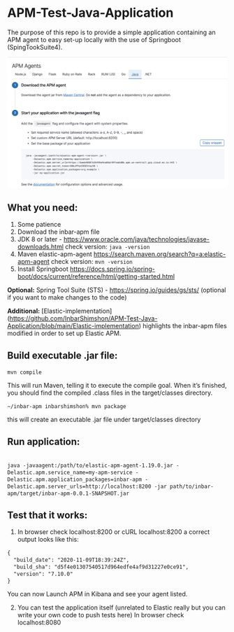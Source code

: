 # APM-Test-Java-Application
The purpose of this repo is to provide a simple application containing an APM agent to easy set-up locally with the use of Springboot (SpingTookSuite4).

![image!](https://github.com/InbarShimshon/APM-Test-Java-Application/blob/main/image%20(4).png)



## What you need:
1) Some patience
2) Download the inbar-apm file
3) JDK 8 or later - https://www.oracle.com/java/technologies/javase-downloads.html
check version: `java -version`
4) Maven elastic-apm-agent https://search.maven.org/search?q=a:elastic-apm-agent
check version: `mvn -version`
5) Install Springboot https://docs.spring.io/spring-boot/docs/current/reference/html/getting-started.html

**Optional:** Spring Tool Suite (STS) - https://spring.io/guides/gs/sts/ (optional if you want to make changes to the code)

**Additional:** 
[Elastic-implementation]
(https://github.com/InbarShimshon/APM-Test-Java-Application/blob/main/Elastic-implementation) highlights the inbar-apm files modified in order to set up Elastic APM.





## Build executable .jar file:

```
mvn compile

```
This will run Maven, telling it to execute the compile goal. When it’s finished, you should find the compiled .class files in the target/classes directory.

```
~/inbar-apm inbarshimshon% mvn package
```
this will create an executable .jar file under target/classes directory


## Run application:
```

java -javaagent:/path/to/elastic-apm-agent-1.19.0.jar -Delastic.apm.service_name=my-apm-service -Delastic.apm.application_packages=inbar-apm -Delastic.apm.server_urls=http://localhost:8200 -jar path/to/inbar-apm/target/inbar-apm-0.0.1-SNAPSHOT.jar
```


## Test that it works:
1) In browser check localhost:8200 or cURL localhost:8200 a correct output looks like this:
```
{
  "build_date": "2020-11-09T18:39:24Z",
  "build_sha": "d5f4e01307540517d964edfe4af9d31227e0ce91",
  "version": "7.10.0"
}

```

You can now Launch APM in Kibana and see your agent listed.

2) You can test the application itself (unrelated to Elastic really but you can write your own code to push tests here)
In browser check localhost:8080 



